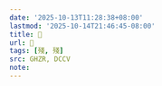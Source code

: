 ```yaml
---
date: '2025-10-13T11:28:38+08:00'
lastmod: '2025-10-14T21:46:45-08:00'
title: 󰝿
url: 󰝿
tags: [殘, 殘]
src: GHZR, DCCV
note:
---
```

